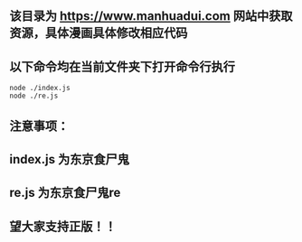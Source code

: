 ## 该目录为 https://www.manhuadui.com 网站中获取资源，具体漫画具体修改相应代码

## 以下命令均在当前文件夹下打开命令行执行
```
node ./index.js
node ./re.js
```

## 注意事项：
## index.js 为东京食尸鬼
## re.js 为东京食尸鬼re

## 望大家支持正版！！
